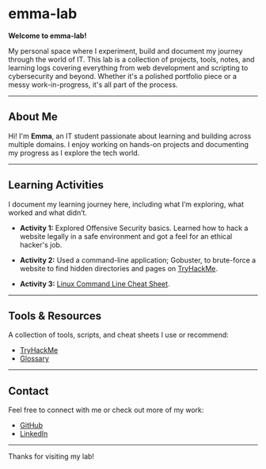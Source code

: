 # emma-lab

**Welcome to emma-lab!**

My personal space where I experiment, build and document my journey through the world of IT. This lab is a collection of projects, tools, notes, and learning logs covering everything from web development and scripting to cybersecurity and beyond. Whether it's a polished portfolio piece or a messy work-in-progress, it's all part of the process.

---

## About Me

Hi! I'm **Emma**, an IT student passionate about learning and building across multiple domains. I enjoy working on hands-on projects and documenting my progress as I explore the tech world.

---

##  Learning Activities

I document my learning journey here, including what I’m exploring, what worked and what didn’t.

- **Activity 1:** Explored Offensive Security basics. Learned how to hack a website legally in a safe environment and got a feel for an ethical hacker's job.

- **Activity 2:** Used a command-line application; Gobuster, to brute-force a website to find hidden directories and pages on [TryHackMe](https://tryhackme.com/p/emma.bee.me).

- **Activity 3:** [Linux Command Line Cheat Sheet](command-line-cheatsheet.md).

---

## Tools & Resources

A collection of tools, scripts, and cheat sheets I use or recommend:

- [TryHackMe](https://tryhackme.com/p/emma.bee.me)
- [Glossary](https://tryhackme.com/glossary) 

---

## Contact

Feel free to connect with me or check out more of my work:

- [GitHub](https://github.com/emma-baiano)
- [LinkedIn](https://www.linkedin.com/in/emma-baiano/)

---

Thanks for visiting my lab!
